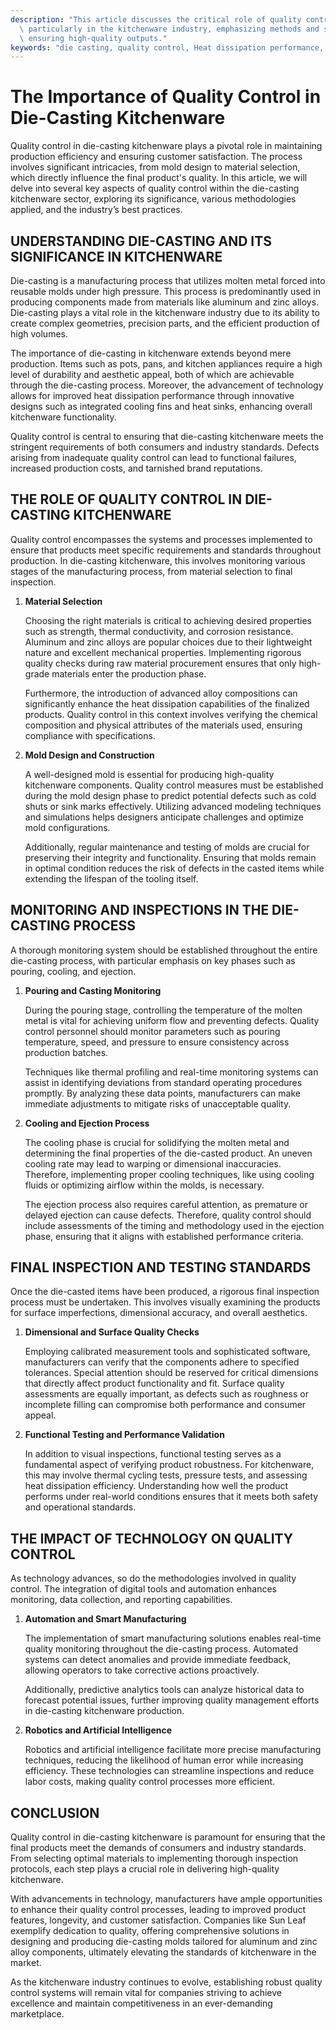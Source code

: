 ```yaml
---
description: "This article discusses the critical role of quality control in the die-casting process,\
  \ particularly in the kitchenware industry, emphasizing methods and strategies for\
  \ ensuring high-quality outputs."
keywords: "die casting, quality control, Heat dissipation performance, Die casting process"
---
```

# The Importance of Quality Control in Die-Casting Kitchenware

Quality control in die-casting kitchenware plays a pivotal role in maintaining production efficiency and ensuring customer satisfaction. The process involves significant intricacies, from mold design to material selection, which directly influence the final product's quality. In this article, we will delve into several key aspects of quality control within the die-casting kitchenware sector, exploring its significance, various methodologies applied, and the industry’s best practices.

## UNDERSTANDING DIE-CASTING AND ITS SIGNIFICANCE IN KITCHENWARE

Die-casting is a manufacturing process that utilizes molten metal forced into reusable molds under high pressure. This process is predominantly used in producing components made from materials like aluminum and zinc alloys. Die-casting plays a vital role in the kitchenware industry due to its ability to create complex geometries, precision parts, and the efficient production of high volumes.

The importance of die-casting in kitchenware extends beyond mere production. Items such as pots, pans, and kitchen appliances require a high level of durability and aesthetic appeal, both of which are achievable through the die-casting process. Moreover, the advancement of technology allows for improved heat dissipation performance through innovative designs such as integrated cooling fins and heat sinks, enhancing overall kitchenware functionality.

Quality control is central to ensuring that die-casting kitchenware meets the stringent requirements of both consumers and industry standards. Defects arising from inadequate quality control can lead to functional failures, increased production costs, and tarnished brand reputations.

## THE ROLE OF QUALITY CONTROL IN DIE-CASTING KITCHENWARE

Quality control encompasses the systems and processes implemented to ensure that products meet specific requirements and standards throughout production. In die-casting kitchenware, this involves monitoring various stages of the manufacturing process, from material selection to final inspection.

1. **Material Selection**

   Choosing the right materials is critical to achieving desired properties such as strength, thermal conductivity, and corrosion resistance. Aluminum and zinc alloys are popular choices due to their lightweight nature and excellent mechanical properties. Implementing rigorous quality checks during raw material procurement ensures that only high-grade materials enter the production phase.

   Furthermore, the introduction of advanced alloy compositions can significantly enhance the heat dissipation capabilities of the finalized products. Quality control in this context involves verifying the chemical composition and physical attributes of the materials used, ensuring compliance with specifications.

2. **Mold Design and Construction**

   A well-designed mold is essential for producing high-quality kitchenware components. Quality control measures must be established during the mold design phase to predict potential defects such as cold shuts or sink marks effectively. Utilizing advanced modeling techniques and simulations helps designers anticipate challenges and optimize mold configurations.

   Additionally, regular maintenance and testing of molds are crucial for preserving their integrity and functionality. Ensuring that molds remain in optimal condition reduces the risk of defects in the casted items while extending the lifespan of the tooling itself.

## MONITORING AND INSPECTIONS IN THE DIE-CASTING PROCESS

A thorough monitoring system should be established throughout the entire die-casting process, with particular emphasis on key phases such as pouring, cooling, and ejection.

1. **Pouring and Casting Monitoring**

   During the pouring stage, controlling the temperature of the molten metal is vital for achieving uniform flow and preventing defects. Quality control personnel should monitor parameters such as pouring temperature, speed, and pressure to ensure consistency across production batches.

   Techniques like thermal profiling and real-time monitoring systems can assist in identifying deviations from standard operating procedures promptly. By analyzing these data points, manufacturers can make immediate adjustments to mitigate risks of unacceptable quality.

2. **Cooling and Ejection Process**

   The cooling phase is crucial for solidifying the molten metal and determining the final properties of the die-casted product. An uneven cooling rate may lead to warping or dimensional inaccuracies. Therefore, implementing proper cooling techniques, like using cooling fluids or optimizing airflow within the molds, is necessary.

   The ejection process also requires careful attention, as premature or delayed ejection can cause defects. Therefore, quality control should include assessments of the timing and methodology used in the ejection phase, ensuring that it aligns with established performance criteria.

## FINAL INSPECTION AND TESTING STANDARDS

Once the die-casted items have been produced, a rigorous final inspection process must be undertaken. This involves visually examining the products for surface imperfections, dimensional accuracy, and overall aesthetics.

1. **Dimensional and Surface Quality Checks**

   Employing calibrated measurement tools and sophisticated software, manufacturers can verify that the components adhere to specified tolerances. Special attention should be reserved for critical dimensions that directly affect product functionality and fit. Surface quality assessments are equally important, as defects such as roughness or incomplete filling can compromise both performance and consumer appeal.

2. **Functional Testing and Performance Validation**

   In addition to visual inspections, functional testing serves as a fundamental aspect of verifying product robustness. For kitchenware, this may involve thermal cycling tests, pressure tests, and assessing heat dissipation efficiency. Understanding how well the product performs under real-world conditions ensures that it meets both safety and operational standards.

## THE IMPACT OF TECHNOLOGY ON QUALITY CONTROL

As technology advances, so do the methodologies involved in quality control. The integration of digital tools and automation enhances monitoring, data collection, and reporting capabilities.

1. **Automation and Smart Manufacturing**

   The implementation of smart manufacturing solutions enables real-time quality monitoring throughout the die-casting process. Automated systems can detect anomalies and provide immediate feedback, allowing operators to take corrective actions proactively.

   Additionally, predictive analytics tools can analyze historical data to forecast potential issues, further improving quality management efforts in die-casting kitchenware production.

2. **Robotics and Artificial Intelligence**

   Robotics and artificial intelligence facilitate more precise manufacturing techniques, reducing the likelihood of human error while increasing efficiency. These technologies can streamline inspections and reduce labor costs, making quality control processes more efficient.

## CONCLUSION

Quality control in die-casting kitchenware is paramount for ensuring that the final products meet the demands of consumers and industry standards. From selecting optimal materials to implementing thorough inspection protocols, each step plays a crucial role in delivering high-quality kitchenware.

With advancements in technology, manufacturers have ample opportunities to enhance their quality control processes, leading to improved product features, longevity, and customer satisfaction. Companies like Sun Leaf exemplify dedication to quality, offering comprehensive solutions in designing and producing die-casting molds tailored for aluminum and zinc alloy components, ultimately elevating the standards of kitchenware in the market.

As the kitchenware industry continues to evolve, establishing robust quality control systems will remain vital for companies striving to achieve excellence and maintain competitiveness in an ever-demanding marketplace.
